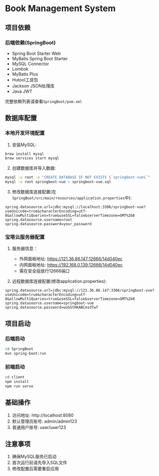 
# Book Management System

## 项目依赖

### 后端依赖(SpringBoot)
- Spring Boot Starter Web
- MyBatis Spring Boot Starter
- MySQL Connector
- Lombok
- MyBatis Plus
- Hutool工具包
- Jackson JSON处理库
- Java JWT

完整依赖列表请查看`SpringBoot/pom.xml`

## 数据库配置

### 本地开发环境配置
1. 安装MySQL:
```bash
brew install mysql
brew services start mysql
```

2. 创建数据库并导入数据:
```bash
mysql -u root -e "CREATE DATABASE IF NOT EXISTS \`springboot-vue\`"
mysql -u root springboot-vue < springboot-vue.sql
```

3. 修改数据库连接配置(在`SpringBoot/src/main/resources/application.properties`中):
```properties
spring.datasource.url=jdbc:mysql://localhost:3306/springboot-vue?useUnicode=true&characterEncoding=utf-8&allowMultiQueries=true&useSSL=false&serverTimezone=GMT%2b8
spring.datasource.username=root
spring.datasource.password=your_password
```

### 宝塔云服务器配置
1. 服务器信息：
   - 外网面板地址: https://121.36.86.147:12666/14d040ec
   - 内网面板地址: https://192.168.0.139:12666/14d040ec
   - 需在安全组放行12666端口

2. 远程数据库连接配置(修改application.properties):
```properties
spring.datasource.url=jdbc:mysql://121.36.86.147:3306/springboot-vue?useUnicode=true&characterEncoding=utf-8&allowMultiQueries=true&useSSL=false&serverTimezone=GMT%2b8
spring.datasource.username=springboot-vue
spring.datasource.password=waSGtHKABCesdTwf
```

## 项目启动

### 后端启动
```bash
cd SpringBoot
mvn spring-boot:run
```

### 前端启动
```bash
cd client
npm install
npm run serve
```

## 基础操作
1. 访问地址: http://localhost:8080
2. 默认管理员账号: admin/admin123
3. 普通用户账号: user/user123

## 注意事项
1. 确保MySQL服务已启动
2. 首次运行前请先导入SQL文件
3. 修改配置后需要重启应用
